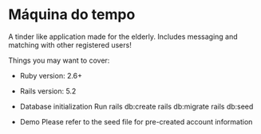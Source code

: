 # Máquina do tempo

A tinder like application made for the elderly. Includes messaging and matching with other registered users!

Things you may want to cover:

* Ruby version:
  2.6+

* Rails version:
  5.2

* Database initialization
  Run 
    rails db:create
    rails db:migrate
    rails db:seed
   
* Demo
  Please refer to the seed file for pre-created account information
